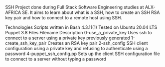 SSH
Project done during Full Stack Software Engineering studies at ALX-AFRICA SE. It aims to learn about what is a SSH, how to create an SSH RSA key pair and how to connect to a remote host using SSH.

Technologies
Scripts written in Bash 4.3.11(1)
Tested on Ubuntu 20.04 LTS
Puppet 3.8
Files
Filename	Description
0-use_a_private_key	Uses ssh to connect to a server using a private key previously generated
1-create_ssh_key_pair	Creates an RSA key pair
2-ssh_config	SSH client configuration using a private key and refusing to authenticate using a password
4-puppet_ssh_config.pp	Sets up the client SSH configuration file to connect to a server without typing a password
